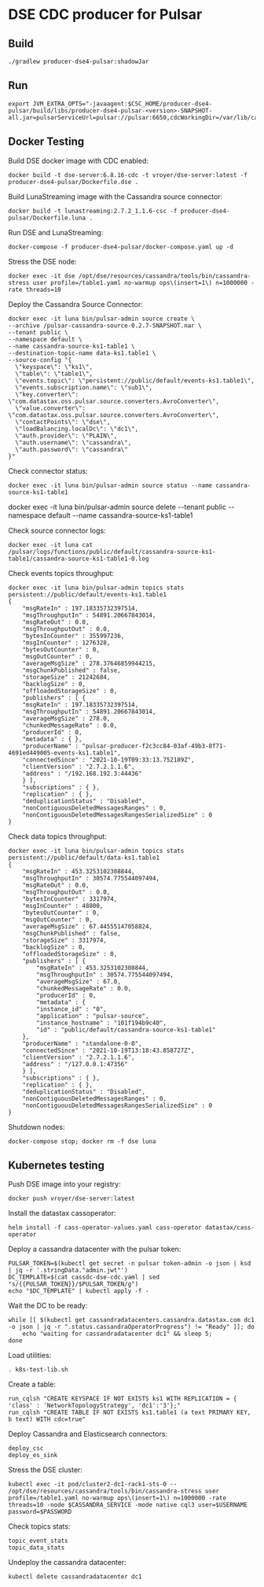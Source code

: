 # DSE CDC producer for Pulsar

## Build

    ./gradlew producer-dse4-pulsar:shadowJar

## Run

    export JVM_EXTRA_OPTS="-javaagent:$CSC_HOME/producer-dse4-pulsar/build/libs/producer-dse4-pulsar-<version>-SNAPSHOT-all.jar=pulsarServiceUrl=pulsar://pulsar:6650,cdcWorkingDir=/var/lib/cassandra/cdc"

## Docker Testing

Build DSE docker image with CDC enabled:

    docker build -t dse-server:6.8.16-cdc -t vroyer/dse-server:latest -f producer-dse4-pulsar/Dockerfile.dse .

Build LunaStreaming image with the Cassandra source connector:

    docker build -t lunastreaming:2.7.2_1.1.6-csc -f producer-dse4-pulsar/Dockerfile.luna .

Run DSE and LunaStreaming:

    docker-compose -f producer-dse4-pulsar/docker-compose.yaml up -d

Stress the DSE node:

    docker exec -it dse /opt/dse/resources/cassandra/tools/bin/cassandra-stress user profile=/table1.yaml no-warmup ops\(insert=1\) n=1000000 -rate threads=10

Deploy the Cassandra Source Connector:

    docker exec -it luna bin/pulsar-admin source create \
    --archive /pulsar-cassandra-source-0.2.7-SNAPSHOT.nar \
    --tenant public \
    --namespace default \
    --name cassandra-source-ks1-table1 \
    --destination-topic-name data-ks1.table1 \
    --source-config "{
      \"keyspace\": \"ks1\",
      \"table\": \"table1\",
      \"events.topic\": \"persistent://public/default/events-ks1.table1\",
      \"events.subscription.name\": \"sub1\",
      \"key.converter\": \"com.datastax.oss.pulsar.source.converters.AvroConverter\",
      \"value.converter\": \"com.datastax.oss.pulsar.source.converters.AvroConverter\",
      \"contactPoints\": \"dse\",
      \"loadBalancing.localDc\": \"dc1\",
      \"auth.provider\": \"PLAIN\",
      \"auth.username\": \"cassandra\",
      \"auth.password\": \"cassandra\"
    }"

Check connector status:

    docker exec -it luna bin/pulsar-admin source status --name cassandra-source-ks1-table1

docker exec -it luna bin/pulsar-admin source delete --tenant public --namespace default --name cassandra-source-ks1-table1

Check source connector logs:

    docker exec -it luna cat /pulsar/logs/functions/public/default/cassandra-source-ks1-table1/cassandra-source-ks1-table1-0.log

Check events topics throughput:

    docker exec -it luna bin/pulsar-admin topics stats persistent://public/default/events-ks1.table1
    {
        "msgRateIn" : 197.18335732397514,
        "msgThroughputIn" : 54891.20667843014,
        "msgRateOut" : 0.0,
        "msgThroughputOut" : 0.0,
        "bytesInCounter" : 355997236,
        "msgInCounter" : 1276328,
        "bytesOutCounter" : 0,
        "msgOutCounter" : 0,
        "averageMsgSize" : 278.37646859944215,
        "msgChunkPublished" : false,
        "storageSize" : 21242684,
        "backlogSize" : 0,
        "offloadedStorageSize" : 0,
        "publishers" : [ {
        "msgRateIn" : 197.18335732397514,
        "msgThroughputIn" : 54891.20667843014,
        "averageMsgSize" : 278.0,
        "chunkedMessageRate" : 0.0,
        "producerId" : 0,
        "metadata" : { },
        "producerName" : "pulsar-producer-f2c3cc84-03af-49b3-8f71-4691ed449005-events-ks1.table1",
        "connectedSince" : "2021-10-19T09:33:13.752189Z",
        "clientVersion" : "2.7.2.1.1.6",
        "address" : "/192.168.192.3:44436"
        } ],
        "subscriptions" : { },
        "replication" : { },
        "deduplicationStatus" : "Disabled",
        "nonContiguousDeletedMessagesRanges" : 0,
        "nonContiguousDeletedMessagesRangesSerializedSize" : 0
    }

Check data topics throughput:

    docker exec -it luna bin/pulsar-admin topics stats persistent://public/default/data-ks1.table1
    {
        "msgRateIn" : 453.3253102308844,
        "msgThroughputIn" : 30574.775544097494,
        "msgRateOut" : 0.0,
        "msgThroughputOut" : 0.0,
        "bytesInCounter" : 3317974,
        "msgInCounter" : 48800,
        "bytesOutCounter" : 0,
        "msgOutCounter" : 0,
        "averageMsgSize" : 67.44555147058824,
        "msgChunkPublished" : false,
        "storageSize" : 3317974,
        "backlogSize" : 0,
        "offloadedStorageSize" : 0,
        "publishers" : [ {
            "msgRateIn" : 453.3253102308844,
            "msgThroughputIn" : 30574.775544097494,
            "averageMsgSize" : 67.0,
            "chunkedMessageRate" : 0.0,
            "producerId" : 0,
            "metadata" : {
            "instance_id" : "0",
            "application" : "pulsar-source",
            "instance_hostname" : "101f194b9c40",
            "id" : "public/default/cassandra-source-ks1-table1"
        },
        "producerName" : "standalone-0-0",
        "connectedSince" : "2021-10-19T13:18:43.858727Z",
        "clientVersion" : "2.7.2.1.1.6",
        "address" : "/127.0.0.1:47356"
        } ],
        "subscriptions" : { },
        "replication" : { },
        "deduplicationStatus" : "Disabled",
        "nonContiguousDeletedMessagesRanges" : 0,
        "nonContiguousDeletedMessagesRangesSerializedSize" : 0
    }

Shutdown nodes:

    docker-compose stop; docker rm -f dse luna

## Kubernetes testing

Push DSE image into your registry:

    docker push vroyer/dse-server:latest

Install the datastax cassoperator:

    helm install -f cass-operator-values.yaml cass-operator datastax/cass-operator

Deploy a cassandra datacenter with the pulsar token:

    PULSAR_TOKEN=$(kubectl get secret -n pulsar token-admin -o json | ksd | jq -r '.stringData."admin.jwt"')
    DC_TEMPLATE=$(cat cassdc-dse-cdc.yaml | sed "s/{{PULSAR_TOKEN}}/$PULSAR_TOKEN/g")
    echo "$DC_TEMPLATE" | kubectl apply -f -

Wait the DC to be ready:

    while [[ $(kubectl get cassandradatacenters.cassandra.datastax.com dc1 -o json | jq -r ".status.cassandraOperatorProgress") != "Ready" ]]; do
        echo "waiting for cassandradatacenter dc1" && sleep 5;
    done

Load utilities:

    . k8s-test-lib.sh

Create a table:

    run_cqlsh "CREATE KEYSPACE IF NOT EXISTS ks1 WITH REPLICATION = { 'class' : 'NetworkTopologyStrategy', 'dc1':'3'};"
    run_cqlsh "CREATE TABLE IF NOT EXISTS ks1.table1 (a text PRIMARY KEY, b text) WITH cdc=true"

Deploy Cassandra and Elasticsearch connectors:

    deploy_csc
    deploy_es_sink

Stress the DSE cluster:

    kubectl exec -it pod/cluster2-dc1-rack1-sts-0 -- /opt/dse/resources/cassandra/tools/bin/cassandra-stress user profile=/table1.yaml no-warmup ops\(insert=1\) n=1000000 -rate threads=10 -node $CASSANDRA_SERVICE -mode native cql3 user=$USERNAME password=$PASSWORD

Check topics stats:

    topic_event_stats
    topic_data_stats

Undeploy the cassandra datacenter:

    kubectl delete cassandradatacenter dc1

